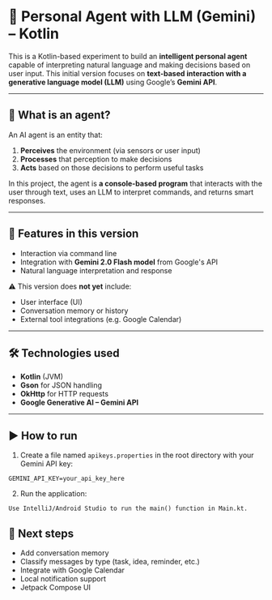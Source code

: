 # 🤖 Personal Agent with LLM (Gemini) – Kotlin

This is a Kotlin-based experiment to build an **intelligent personal agent** capable of
interpreting natural language and making decisions based on user input. This initial
version focuses on **text-based interaction with a generative language model (LLM)**
using Google’s **Gemini API**.

---

## 🧠 What is an agent?

An AI agent is an entity that:

1. **Perceives** the environment (via sensors or user input)
2. **Processes** that perception to make decisions
3. **Acts** based on those decisions to perform useful tasks

In this project, the agent is **a console-based program** that interacts with the user through text,
uses an LLM to interpret commands, and returns smart responses.

---

## 🚀 Features in this version

- Interaction via command line
- Integration with **Gemini 2.0 Flash model** from Google's API
- Natural language interpretation and response

⚠️ This version does **not yet** include:

- User interface (UI)
- Conversation memory or history
- External tool integrations (e.g. Google Calendar)

---

## 🛠️ Technologies used

- **Kotlin** (JVM)
- **Gson** for JSON handling
- **OkHttp** for HTTP requests
- **Google Generative AI – Gemini API**

---

## ▶️ How to run

1. Create a file named `apikeys.properties` in the root directory with your Gemini API key:
```
GEMINI_API_KEY=your_api_key_here
```

2. Run the application:
```
Use IntelliJ/Android Studio to run the main() function in Main.kt.
```

## 📌 Next steps

- Add conversation memory
- Classify messages by type (task, idea, reminder, etc.)
- Integrate with Google Calendar
- Local notification support
- Jetpack Compose UI